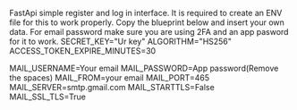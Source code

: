 FastApi simple register and log in interface.
It is required to create an ENV file for this to work properly. 
Copy the blueprint below and insert your own data. For email password make sure you are using 2FA and an app pasword for it to work.
SECRET_KEY="Ur key"
ALGORITHM="HS256"
ACCESS_TOKEN_EXPIRE_MINUTES=30

MAIL_USERNAME=Your email
MAIL_PASSWORD=App password(Remove the spaces)
MAIL_FROM=your email
MAIL_PORT=465
MAIL_SERVER=smtp.gmail.com
MAIL_STARTTLS=False
MAIL_SSL_TLS=True
